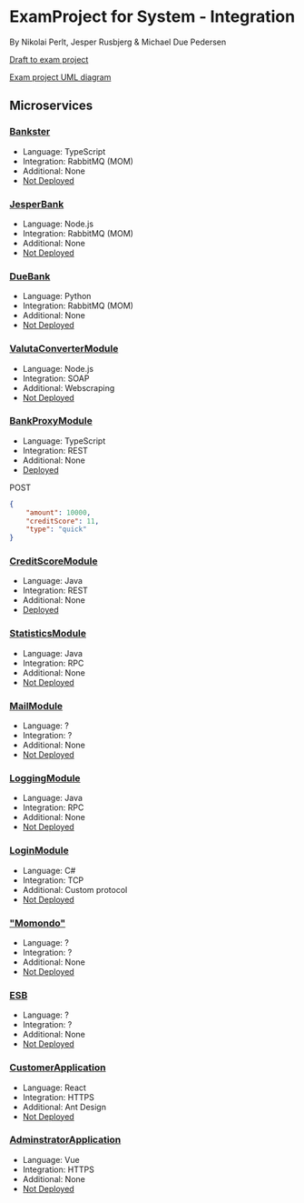 # ExamProject for System - Integration
By Nikolai Perlt, Jesper Rusbjerg & Michael Due Pedersen

[Draft to exam project](https://datsoftlyngby.github.io/soft2020fall/resources/3ac43cba-ExamProjectDraft.pdf)

[Exam project UML diagram](https://app.lucidchart.com/lucidchart/invitations/accept/0f1c9112-dbee-416f-b531-6fe8e2ef72d5)

## Microservices

### [Bankster](https://github.com/JesperRusbjerg/team7ExamProject/tree/main/perltBank)

- Language: TypeScript
- Integration: RabbitMQ (MOM)
- Additional: None
- [Not Deployed]()

### [JesperBank](https://github.com/JesperRusbjerg/team7ExamProject/tree/main/jesperBank)

- Language: Node.js
- Integration: RabbitMQ (MOM)
- Additional: None
- [Not Deployed]()

### [DueBank](https://github.com/JesperRusbjerg/team7ExamProject/tree/main/DueBank)

- Language: Python
- Integration: RabbitMQ (MOM)
- Additional: None
- [Not Deployed]()

### [ValutaConverterModule](https://github.com/JesperRusbjerg/team7ExamProject/tree/main/currencyExchangeSOAP)

- Language: Node.js
- Integration: SOAP
- Additional: Webscraping
- [Not Deployed]()

### [BankProxyModule](https://github.com/JesperRusbjerg/team7ExamProject/tree/main/bankProxy)

- Language: TypeScript
- Integration: REST
- Additional: None
- [Deployed](http://104.248.139.111:3000/)

POST
```json
{
    "amount": 10000,
    "creditScore": 11,
    "type": "quick"
}
```

### [CreditScoreModule](https://github.com/JesperRusbjerg/team7ExamProject/tree/main/CreditScoreModule)

- Language: Java
- Integration: REST
- Additional: None
- [Deployed](https://www.mdp-creations.dk/creditScoreModule/)


### [StatisticsModule]()

- Language: Java
- Integration: RPC
- Additional: None
- [Not Deployed]()

### [MailModule]()

- Language: ?
- Integration: ?
- Additional: None
- [Not Deployed]()

### [LoggingModule]()

- Language: Java
- Integration: RPC
- Additional: None
- [Not Deployed]()

### [LoginModule]()

- Language: C#
- Integration: TCP
- Additional: Custom protocol
- [Not Deployed]()

### ["Momondo"]()

- Language: ?
- Integration: ?
- Additional: None
- [Not Deployed]()

### [ESB]()

- Language: ?
- Integration: ?
- Additional: None
- [Not Deployed]()

### [CustomerApplication]()

- Language: React
- Integration: HTTPS
- Additional: Ant Design
- [Not Deployed]()

### [AdminstratorApplication]()

- Language: Vue
- Integration: HTTPS
- Additional: None
- [Not Deployed]()
